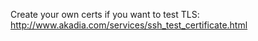 Create your own certs if you want to test TLS: http://www.akadia.com/services/ssh_test_certificate.html